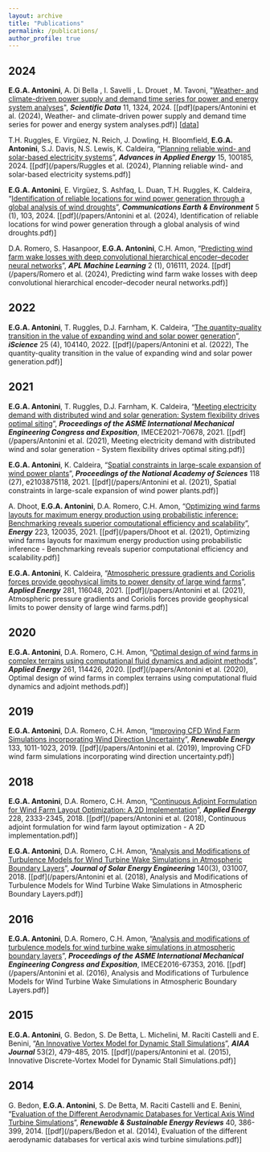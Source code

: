 ```yaml
---
layout: archive
title: "Publications"
permalink: /publications/
author_profile: true
---
```


## 2024

**E.G.A. Antonini**, A. Di Bella , I. Savelli , L. Drouet , M. Tavoni, "[Weather- and climate-driven power supply and demand time series for power and energy system analyses](https://doi.org/10.1038/s41597-024-04129-8)", **_Scientific Data_** 11, 1324, 2024. [[pdf](papers/Antonini et al. (2024), Weather- and climate-driven power supply and demand time series for power and energy system analyses.pdf)] [[data](https://doi.org/10.5281/zenodo.12634069)]

T.H. Ruggles, E. Virgüez, N. Reich, J. Dowling, H. Bloomfield, **E.G.A. Antonini**, S.J. Davis, N.S. Lewis, K. Caldeira, “[Planning reliable wind- and solar-based electricity systems](https://doi.org/10.1016/j.adapen.2024.100185)”, **_Advances in Applied Energy_** 15, 100185, 2024. [[pdf](/papers/Ruggles et al. (2024), Planning reliable wind- and solar-based electricity systems.pdf)]

**E.G.A. Antonini**, E. Virgüez, S. Ashfaq, L. Duan, T.H. Ruggles, K. Caldeira, “[Identification of reliable locations for wind power generation through a global analysis of wind droughts](https://doi.org/10.1038/s43247-024-01260-7)”, **_Communications Earth & Environment_** 5 (1), 103, 2024. [[pdf](/papers/Antonini et al. (2024), Identification of reliable locations for wind power generation through a global analysis of wind droughts.pdf)]

D.A. Romero, S. Hasanpoor, **E.G.A. Antonini**, C.H. Amon, “[Predicting wind farm wake losses with deep convolutional hierarchical encoder–decoder neural networks](https://doi.org/10.1063/5.0168973)”, **_APL Machine Learning_** 2 (1), 016111, 2024. [[pdf](/papers/Romero et al. (2024), Predicting wind farm wake losses with deep convolutional hierarchical encoder–decoder neural networks.pdf)]

## 2022

**E.G.A. Antonini**, T. Ruggles, D.J. Farnham, K. Caldeira, “[The quantity-quality transition in the value of expanding wind and solar power generation](https://doi.org/10.1016/j.isci.2022.104140)”, **_iScience_** 25 (4), 104140, 2022. [[pdf](/papers/Antonini et al. (2022), The quantity-quality transition in the value of expanding wind and solar power generation.pdf)]

## 2021

**E.G.A. Antonini**, T. Ruggles, D.J. Farnham, K. Caldeira, “[Meeting electricity demand with distributed wind and solar generation: System flexibility drives optimal siting](https://doi.org/10.1115/IMECE2021-70678)”, **_Proceedings of the ASME International Mechanical Engineering Congress and Exposition_**, IMECE2021-70678, 2021. [[pdf](/papers/Antonini et al. (2021), Meeting electricity demand with distributed wind and solar generation - System flexibility drives optimal siting.pdf)]

**E.G.A. Antonini**, K. Caldeira, “[Spatial constraints in large-scale expansion of wind power plants](https://doi.org/10.1073/pnas.2103875118)”, **_Proceedings of the National Academy of Sciences_** 118 (27), e2103875118, 2021. [[pdf](/papers/Antonini et al. (2021), Spatial constraints in large-scale expansion of wind power plants.pdf)]

A. Dhoot, **E.G.A. Antonini**, D.A. Romero, C.H. Amon, “[Optimizing wind farms layouts for maximum energy production using probabilistic inference: Benchmarking reveals superior computational efficiency and scalability](https://doi.org/10.1016/j.energy.2021.120035)”, **_Energy_** 223, 120035, 2021. [[pdf](/papers/Dhoot et al. (2021), Optimizing wind farms layouts for maximum energy production using probabilistic inference - Benchmarking reveals superior computational efficiency and scalability.pdf)]

**E.G.A. Antonini**, K. Caldeira, “[Atmospheric pressure gradients and Coriolis forces provide geophysical limits to power density of large wind farms](https://doi.org/10.1016/j.apenergy.2020.116048)”, **_Applied Energy_** 281, 116048, 2021. [[pdf](/papers/Antonini et al. (2021), Atmospheric pressure gradients and Coriolis forces provide geophysical limits to power density of large wind farms.pdf)]

## 2020

**E.G.A. Antonini**, D.A. Romero, C.H. Amon, “[Optimal design of wind farms in complex terrains using computational fluid dynamics and adjoint methods](https://doi.org/10.1016/j.apenergy.2019.114426)”, **_Applied Energy_** 261, 114426, 2020. [[pdf](/papers/Antonini et al. (2020), Optimal design of wind farms in complex terrains using computational fluid dynamics and adjoint methods.pdf)]

## 2019

**E.G.A. Antonini**, D.A. Romero, C.H. Amon, “[Improving CFD Wind Farm Simulations incorporating Wind Direction Uncertainty](https://doi.org/10.1016/j.renene.2018.10.084)”, **_Renewable Energy_** 133, 1011-1023, 2019. [[pdf](/papers/Antonini et al. (2019), Improving CFD wind farm simulations incorporating wind direction uncertainty.pdf)]

## 2018

**E.G.A. Antonini**, D.A. Romero, C.H. Amon, “[Continuous Adjoint Formulation for Wind Farm Layout Optimization: A 2D Implementation](https://doi.org/10.1016/j.apenergy.2018.07.076)”, **_Applied Energy_** 228, 2333-2345, 2018. [[pdf](/papers/Antonini et al. (2018), Continuous adjoint formulation for wind farm layout optimization - A 2D implementation.pdf)]

**E.G.A. Antonini**, D.A. Romero, C.H. Amon, “[Analysis and Modifications of Turbulence Models for Wind Turbine Wake Simulations in Atmospheric Boundary Layers](https://doi.org/10.1115/1.4039377)”, **_Journal of Solar Energy Engineering_** 140(3), 031007, 2018. [[pdf](/papers/Antonini et al. (2018), Analysis and Modifications of Turbulence Models for Wind Turbine Wake Simulations in Atmospheric Boundary Layers.pdf)]

## 2016

**E.G.A. Antonini**, D.A. Romero, C.H. Amon, “[Analysis and modifications of turbulence models for wind turbine wake simulations in atmospheric boundary layers](https://doi.org/10.1115/IMECE2016-67353)”, **_Proceedings of the ASME International Mechanical Engineering Congress and Exposition_**, IMECE2016-67353, 2016. [[pdf](/papers/Antonini et al. (2016), Analysis and Modifications of Turbulence Models for Wind Turbine Wake Simulations in Atmospheric Boundary Layers.pdf)]

## 2015

**E.G.A. Antonini**, G. Bedon, S. De Betta, L. Michelini, M. Raciti Castelli and E. Benini, “[An Innovative Vortex Model for Dynamic Stall Simulations](https://doi.org/10.2514/1.J053430)”, **_AIAA Journal_** 53(2), 479-485, 2015. [[pdf](/papers/Antonini et al. (2015), Innovative Discrete-Vortex Model for Dynamic Stall Simulations.pdf)]

## 2014

G. Bedon, **E.G.A. Antonini**, S. De Betta, M. Raciti Castelli and E. Benini, “[Evaluation of the Different Aerodynamic Databases for Vertical Axis Wind Turbine Simulations](https://doi.org/10.1016/j.rser.2014.07.126)”, **_Renewable & Sustainable Energy Reviews_** 40, 386-399, 2014. [[pdf](/papers/Bedon et al. (2014), Evaluation of the different aerodynamic databases for vertical axis wind turbine simulations.pdf)]